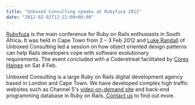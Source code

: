```yaml
---
title: "Unboxed Consulting speaks at Rubyfuza 2012"
date: "2012-02-02T12:22:00+00:00"
---
```


<p><span><a href="http://rubyfuza.org/">Rubyfuza</a></span>&nbsp;is the main conference for Ruby on Rails enthusiasts in South Africa<b>.&nbsp;</b>It was held in Cape Town from 2 &ndash; 3 Feb 2012 and&nbsp;<span class="s1"><a href="http://rubyfuza.org/speakers/21">Luke Randall</a>&nbsp;of Unboxed Consulting led a session on</span><b>&nbsp;</b>how object oriented design patterns can help Rails developers cope with software evolutionary requirements.<b>&nbsp;</b>The event concluded with a Coderetreat&nbsp;<span class="s2">facilitated by&nbsp;<a href="http://coreyhaines.com/">Corey Haines</a>&nbsp;on&nbsp;</span>Sat 4 Feb.</p>

<p>Unboxed Consulting is a large Ruby on Rails digital development agency based in London and Cape Town. We have developed complex high traffic websites such as Channel 5&#39;s <a href="http://www.channel5.com">video on-demand site</a> and back-end programming database in Ruby on Rails.<a href="mailto:enquiries@unboxedconsulting.com">&nbsp;Contact us</a> to find out more.</p>
